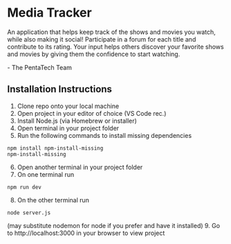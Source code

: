 # Media Tracker
An application that helps keep track of the shows and movies you watch, while also making it social!
Participate in a forum for each title and contribute to its rating. Your input helps others discover your favorite shows and movies by giving them the confidence to start watching.

\- The PentaTech Team

## Installation Instructions
1. Clone repo onto your local machine
2. Open project in your editor of choice (VS Code rec.)
3. Install Node.js (via Homebrew or installer)
4. Open terminal in your project folder
5. Run the following commands to install missing dependencies
```
npm install npm-install-missing
npm-install-missing
```
6. Open another terminal in your project folder
7. On one terminal run
```
npm run dev
```
8. On the other terminal run
```
node server.js
```
(may substitute nodemon for node if you prefer and have it installed)
9. Go to http://localhost:3000 in your browser to view project